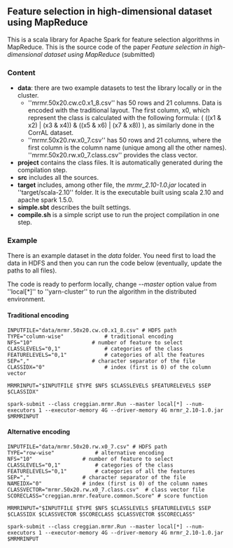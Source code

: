 ## Feature selection in high-dimensional dataset using MapReduce

This is a scala library for Apache Spark for feature selection algorithms in MapReduce. This is the source code of the paper *Feature selection in high-dimensional dataset using MapReduce* (submitted)

### Content

* **data**: there are two example datasets to test the library locally or in the cluster.
  * ''mrmr.50x20.cw.c0.x1_8.csv'' has 50 rows and 21 columns. Data is encoded with the traditional layout. The first column, x0, which represent the class is calculated with the following formula: ( ((x1 & x2) | (x3 & x4)) & ((x5 & x6) | (x7 & x8)) ), as similarly done in the CorrAL dataset.
  * ''mrmr.50x20.rw.x0_7.csv'' has 50 rows and 21 columns, where the first column is the column name (unique among all the other names). ''mrmr.50x20.rw.x0_7.class.csv'' provides the class vector.
* **project** contains the class files. It is automatically generated during the compilation step.
* **src** includes all the sources.
* **target** includes, among other file, the *mrmr_2.10-1.0.jar* located in ''target/scala-2.10'' folder. It is the executable built using scala 2.10 and apache spark 1.5.0.
* **simple.sbt** describes the built settings.
* **compile<span></span>.sh** is a simple script use to run the project compilation in one step.

### Example

There is an example dataset in the *data* folder. You need first to load the data in HDFS and then you can run the code below (eventually, update the paths to all files). 

The code is ready to perform locally, change *--master* option value from ''local[*]'' to ''yarn-cluster'' to run the algorithm in the distributed environment.

#### Traditional encoding

```
INPUTFILE="data/mrmr.50x20.cw.c0.x1_8.csv" # HDFS path
TYPE="column-wise"			   # traditional encoding
NFS="10"				   # number of feature to select
CLASSLEVELS="0,1"			   # categories of the class
FEATURELEVELS="0,1"			   # categories of all the features
SEP=","					   # character separator of the file
CLASSIDX="0"				   # index (first is 0) of the column vector

MRMRINPUT="$INPUTFILE $TYPE $NFS $CLASSLEVELS $FEATURELEVELS $SEP $CLASSIDX"

spark-submit --class creggian.mrmr.Run --master local[*] --num-executors 1 --executor-memory 4G --driver-memory 4G mrmr_2.10-1.0.jar $MRMRINPUT
```

#### Alternative encoding

```
INPUTFILE="data/mrmr.50x20.rw.x0_7.csv" # HDFS path
TYPE="row-wise"				# alternative encoding
NFS="10"				# number of feature to select
CLASSLEVELS="0,1"			# categories of the class
FEATURELEVELS="0,1"			# categories of all the features
SEP=","					# character separator of the file
NAMEIDX="0"				# index (first is 0) of the column names				
CLASSVECTOR="mrmr.50x20.rw.x0_7.class.csv"	# class vector file
SCORECLASS="creggian.mrmr.feature.common.Score" # score function

MRMRINPUT="$INPUTFILE $TYPE $NFS $CLASSLEVELS $FEATURELEVELS $SEP $CLASSIDX $CLASSVECTOR $SCORECLASS $CLASSVECTOR $SCORECLASS"

spark-submit --class creggian.mrmr.Run --master local[*] --num-executors 1 --executor-memory 4G --driver-memory 4G mrmr_2.10-1.0.jar $MRMRINPUT
```
